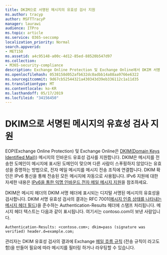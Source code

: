 ```yaml
---
title: DKIM으로 서명된 메시지의 유효성 검사 지원
ms.author: tracyp
author: MSFTTracyP
manager: laurawi
audience: ITPro
ms.topic: article
ms.service: O365-seccomp
localization_priority: Normal
search.appverid:
- MET150
ms.assetid: a4c95148-a00c-4d12-85ed-88520b547d97
ms.collection:
- M365-security-compliance
description: Exchange Online Protection 및 Exchange Online에서 DKIM 서명 된 메시지의 유효성 검사에 대해 자세히 알아보기
ms.openlocfilehash: 0538158d052afb632dc0adbb14a88aa9766e6322
ms.sourcegitcommit: 9d67cb52544321a430343d39eb336112c1a11d35
ms.translationtype: MT
ms.contentlocale: ko-KR
ms.lasthandoff: 05/17/2019
ms.locfileid: "34156450"
---
```

# <a name="support-for-validation-of-dkim-signed-messages"></a>DKIM으로 서명된 메시지의 유효성 검사 지원

EOP(Exchange Online Protection) 및 Exchange Online은 [DKIM(Domain Keys Identified Mail)](https://www.rfc-editor.org/rfc/rfc6376.txt)) 메시지의 인바운드 유효성 검사를 지원합니다. DKIM은 메시지를 전송한 도메인이 메시지에 표시된 도메인이 맞으며 다른 사람이 스푸핑하지 않았다는 유효성을 증명하는 방법으로, 전자 메일 메시지를 메시지 전송 조직에 연결합니다. DKIM 확인은 IPv6 통신을 통해 전송된 모든 메시지에 자동으로 사용됩니다. IPv6 지원에 대한 자세한 내용은 [IPv6을 통한 익명 인바운드 전자 메일 메시지 지원](support-for-anonymous-inbound-email-messages-over-ipv6.md)을 참조하세요.
  
DKIM은 메시지 헤더의 DKIM 서명 헤더에 표시되는 디지털 서명된 메시지의 유효성을 검사합니다. DKIM 서명 유효성 검사의 결과는 RFC 7001([메시지 인증 상태를 나타내는 메시지 헤더 필드](https://www.rfc-editor.org/rfc/rfc7001.txt))을 준수하는 Authentication-Results 헤더에 스탬프 처리됩니다. 메시지 헤더 텍스트는 다음과 같이 표시됩니다. 여기서는 contoso.com이 보낸 사람입니다.
  
 `Authentication-Results: <contoso.com>; dkim=pass (signature was verified) header.d=example.com;`
  
관리자는 DKIM 유효성 검사의 결과에 Exchange [메일 흐름 규칙](http://technet.microsoft.com/library/743bd525-0ca2-426d-b76c-b4a052bc8886.aspx) (전송 규칙이 라고도 함)을 만들어 필요에 따라 메시지를 필터링 하거나 라우팅할 수 있습니다. 
  

